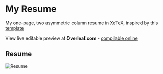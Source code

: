 # My Resume
My one-page, two asymmetric column resume in XeTeX, inspired by this [template](https://github.com/deedy/Deedy-Resume) 

View live editable preview at **Overleaf.com** - [compilable online](https://www.overleaf.com/3867694cdjwgx)

## Resume
![Resume](https://cdn.rawgit.com/vasanthk/my-resume/master/Resume_Vasanth.png)
